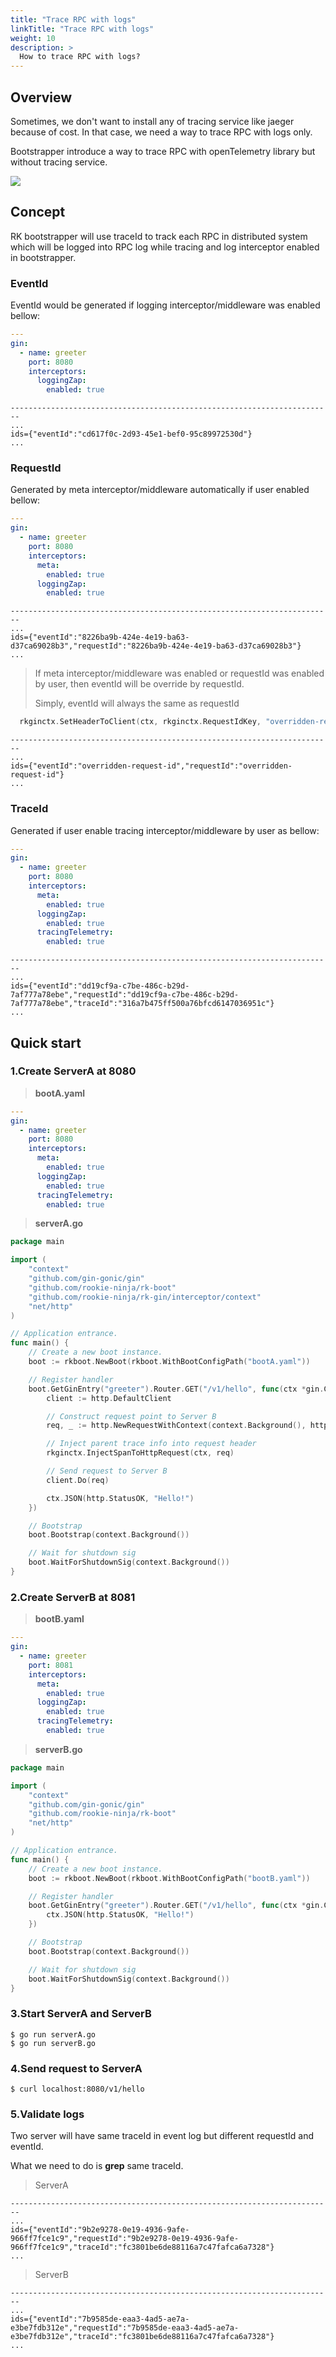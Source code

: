 ```yaml
---
title: "Trace RPC with logs"
linkTitle: "Trace RPC with logs"
weight: 10
description: >
  How to trace RPC with logs?
---
```


## Overview
Sometimes, we don't want to install any of tracing service like jaeger because of cost. In that case, we need a way to trace RPC with logs only.

Bootstrapper introduce a way to trace RPC with openTelemetry library but without tracing service.

![](/bootstrapper/user-guide/gin-golang/advanced/trace-arch.png)

## Concept
RK bootstrapper will use traceId to track each RPC in distributed system which will be logged into RPC log while tracing and log interceptor enabled in bootstrapper.

### EventId
EventId would be generated if logging interceptor/middleware was enabled bellow:
```yaml
---
gin:
  - name: greeter
    port: 8080
    interceptors:
      loggingZap:
        enabled: true
```
```shell script
------------------------------------------------------------------------
...
ids={"eventId":"cd617f0c-2d93-45e1-bef0-95c89972530d"}
...
```

### RequestId
Generated by meta interceptor/middleware automatically if user enabled bellow:
```yaml
---
gin:
  - name: greeter
    port: 8080
    interceptors:
      meta:
        enabled: true
      loggingZap:
        enabled: true
```
```shell script
------------------------------------------------------------------------
...
ids={"eventId":"8226ba9b-424e-4e19-ba63-d37ca69028b3","requestId":"8226ba9b-424e-4e19-ba63-d37ca69028b3"}
...
```

> If meta interceptor/middleware was enabled or requestId was enabled by user, then eventId will be override by requestId.
>
> Simply, eventId will always the same as requestId
```go
  rkginctx.SetHeaderToClient(ctx, rkginctx.RequestIdKey, "overridden-request-id")
```
```shell script
------------------------------------------------------------------------
...
ids={"eventId":"overridden-request-id","requestId":"overridden-request-id"}
...
```

### TraceId
Generated if user enable tracing interceptor/middleware by user as bellow:
```yaml
---
gin:
  - name: greeter
    port: 8080
    interceptors:
      meta:
        enabled: true
      loggingZap:
        enabled: true
      tracingTelemetry:
        enabled: true
```
```shell script
------------------------------------------------------------------------
...
ids={"eventId":"dd19cf9a-c7be-486c-b29d-7af777a78ebe","requestId":"dd19cf9a-c7be-486c-b29d-7af777a78ebe","traceId":"316a7b475ff500a76bfcd6147036951c"}
...
```

## Quick start
### 1.Create ServerA at 8080
> **bootA.yaml**
```yaml
---
gin:
  - name: greeter
    port: 8080
    interceptors:
      meta:
        enabled: true
      loggingZap:
        enabled: true
      tracingTelemetry:
        enabled: true
```
> **serverA.go**
```go
package main

import (
	"context"
	"github.com/gin-gonic/gin"
	"github.com/rookie-ninja/rk-boot"
	"github.com/rookie-ninja/rk-gin/interceptor/context"
	"net/http"
)

// Application entrance.
func main() {
	// Create a new boot instance.
	boot := rkboot.NewBoot(rkboot.WithBootConfigPath("bootA.yaml"))

	// Register handler
	boot.GetGinEntry("greeter").Router.GET("/v1/hello", func(ctx *gin.Context) {
		client := http.DefaultClient

        // Construct request point to Server B
		req, _ := http.NewRequestWithContext(context.Background(), http.MethodGet, "http://localhost:8081/v1/hello", nil)

		// Inject parent trace info into request header
		rkginctx.InjectSpanToHttpRequest(ctx, req)

        // Send request to Server B
		client.Do(req)

		ctx.JSON(http.StatusOK, "Hello!")
	})

	// Bootstrap
	boot.Bootstrap(context.Background())

	// Wait for shutdown sig
	boot.WaitForShutdownSig(context.Background())
}
```

### 2.Create ServerB at 8081
> **bootB.yaml**
```yaml
---
gin:
  - name: greeter
    port: 8081
    interceptors:
      meta:
        enabled: true
      loggingZap:
        enabled: true
      tracingTelemetry:
        enabled: true
```
> **serverB.go**
```go
package main

import (
	"context"
	"github.com/gin-gonic/gin"
	"github.com/rookie-ninja/rk-boot"
	"net/http"
)

// Application entrance.
func main() {
	// Create a new boot instance.
	boot := rkboot.NewBoot(rkboot.WithBootConfigPath("bootB.yaml"))

	// Register handler
	boot.GetGinEntry("greeter").Router.GET("/v1/hello", func(ctx *gin.Context) {
		ctx.JSON(http.StatusOK, "Hello!")
	})

	// Bootstrap
	boot.Bootstrap(context.Background())

	// Wait for shutdown sig
	boot.WaitForShutdownSig(context.Background())
}
```

### 3.Start ServerA and ServerB
```shell script
$ go run serverA.go
$ go run serverB.go
```

### 4.Send request to ServerA
```shell script
$ curl localhost:8080/v1/hello
```

### 5.Validate logs
Two server will have same traceId in event log but different requestId and eventId.

What we need to do is **grep** same traceId.

> ServerA
```shell script
------------------------------------------------------------------------
...
ids={"eventId":"9b2e9278-0e19-4936-9afe-966ff7fce1c9","requestId":"9b2e9278-0e19-4936-9afe-966ff7fce1c9","traceId":"fc3801be6de88116a7c47fafca6a7328"}
...
```
> ServerB
```shell script
------------------------------------------------------------------------
...
ids={"eventId":"7b9585de-eaa3-4ad5-ae7a-e3be7fdb312e","requestId":"7b9585de-eaa3-4ad5-ae7a-e3be7fdb312e","traceId":"fc3801be6de88116a7c47fafca6a7328"}
...
```